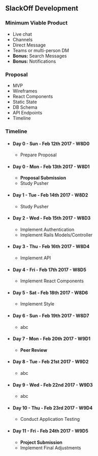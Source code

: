 ## SlackOff Development

### Minimum Viable Product
- Live chat
- Channels
- Direct Message
- Teams or multi-person DM
- **Bonus:** Search Messages
- **Bonus:** Notifications

### Proposal
- MVP
- Wireframes
- React Components
- Static State
- DB Schema
- API Endpoints
- Timeline

### Timeline
- #### **Day 0** - Sun - Feb 12th 2017 - W8D0
  - Prepare Proposal

- #### **Day 0** - Mon - Feb 13th 2017 - W8D1
  - **Proposal Submission**
  - Study Pusher

- #### **Day 1** - Tue - Feb 14th 2017 - W8D2
  - Study Pusher

- #### **Day 2** - Wed - Feb 15th 2017 - W8D3
  - Implement Authentication
  - Implement Rails Models/Controller

- #### **Day 3** - Thu - Feb 16th 2017 - W8D4
  - Implement API

- #### **Day 4** - Fri - Feb 17th 2017 - W8D5
  - Implement React Components

- #### **Day 5** - Sat - Feb 18th 2017 - W8D6
  - Implement Style

- #### **Day 6** - Sun - Feb 19th 2017 - W8D7
  - abc

- #### **Day 7** - Mon - Feb 20th 2017 - W9D1
  - **Peer Review**

- #### **Day 8** - Tue - Feb 21st 2017 - W9D2
  - abc

- #### **Day 9** - Wed - Feb 22nd 2017 - W9D3
  - abc

- #### **Day 10** - Thu - Feb 23rd 2017 - W9D4
  - Conduct Application Testing

- #### **Day 11** - Fri - Feb 24th 2017 - W9D5
  - **Project Submission**
  - Implement Final Adjustments
